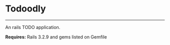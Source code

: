 # Todoodly
* * *

An rails TODO application.

**Requires:** Rails 3.2.9 and gems listed on Gemfile

